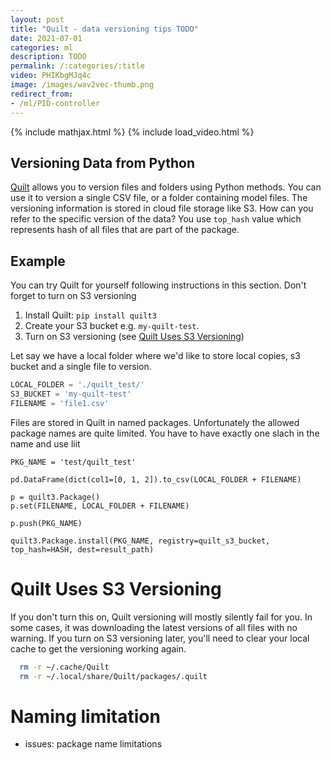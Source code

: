 ```yaml
---
layout: post
title: "Quilt - data versioning tips TODO"
date: 2021-07-01
categories: ml
description: TODO
permalink: /:categories/:title
video: PHIKbgMJq4c
image: /images/wav2vec-thumb.png
redirect_from:
- /ml/PID-controller
---
```


{% include mathjax.html %}
{% include load_video.html %}

## Versioning Data from Python
[Quilt](https://quiltdata.com/) allows you to version files and folders using Python methods.
You can use it to version a single CSV file, or a folder containing model files.
The versioning information is stored in cloud file storage like S3.
How can you refer to the specific version of the data?
You use `top_hash` value which represents hash of all files that are part of the package.


## Example
You can try Quilt for yourself following instructions in this section.
Don't forget to turn on S3 versioning

1. Install Quilt: ``` pip install quilt3 ```
2. Create your S3 bucket e.g. `my-quilt-test`.
3. Turn on S3 versioning (see [Quilt Uses S3 Versioning](#quilt-uses-s3-versioning))

Let say we have a local folder where we'd like to store local copies, s3 bucket and a single file to version.
```python
LOCAL_FOLDER = './quilt_test/'
S3_BUCKET = 'my-quilt-test'
FILENAME = 'file1.csv'
```

Files are stored in Quilt in named packages.
Unfortunately the allowed package names are quite limited.
You have to have exactly one slach in the name and use liit

```
PKG_NAME = 'test/quilt_test'
```

```
pd.DataFrame(dict(col1=[0, 1, 2]).to_csv(LOCAL_FOLDER + FILENAME)

p = quilt3.Package()
p.set(FILENAME, LOCAL_FOLDER + FILENAME)
```

```
p.push(PKG_NAME)
```


```
quilt3.Package.install(PKG_NAME, registry=quilt_s3_bucket, top_hash=HASH, dest=result_path)
```

# Quilt Uses S3 Versioning

If you don't turn this on, Quilt versioning will mostly silently fail for you.
In some cases, it was downloading the latest versions of all files with no warning.
If you turn on S3 versioning later, you'll need to clear your local cache to get the versioning working again.

```bash
  rm -r ~/.cache/Quilt
  rm -r ~/.local/share/Quilt/packages/.quilt 
```


# Naming limitation
- issues: package name limitations


